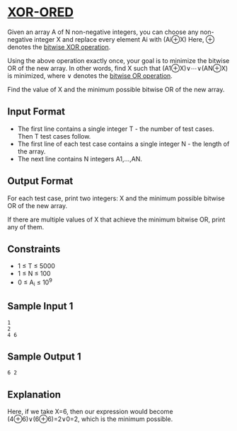 # [XOR-ORED](https://www.codechef.com/COOK131B/problems/XORORED)

Given an array A of N non-negative integers, you can choose any non-negative integer X and replace every element Ai with (Ai⊕X) Here, ⊕ denotes the [bitwise XOR operation](https://en.wikipedia.org/wiki/Bitwise_operation#XOR).

Using the above operation exactly once, your goal is to minimize the bitwise OR of the new array. In other words, find X such that (A1⊕X)∨⋯∨(AN⊕X) is minimized, where ∨ denotes the [bitwise OR operation](https://en.wikipedia.org/wiki/Bitwise_operation#OR).

Find the value of X and the minimum possible bitwise OR of the new array.

## Input Format

-   The first line contains a single integer T - the number of test cases. Then T test cases follow.
-   The first line of each test case contains a single integer N - the length of the array.
-   The next line contains N integers A1,…,AN.

## Output Format

For each test case, print two integers: X and the minimum possible bitwise OR of the new array.

If there are multiple values of X that achieve the minimum bitwise OR, print any of them.

## Constraints

-   1 ≤ T ≤ 5000
-   1 ≤ N ≤ 100
-   0 ≤ A<sub>i</sub> ≤ 10<sup>9</sup>

## Sample Input 1

```
1
2
4 6
```

## Sample Output 1

```
6 2
```

## Explanation

Here, if we take X=6, then our expression would become (4⊕6)∨(6⊕6)=2∨0=2, which is the minimum possible.
